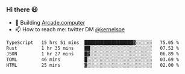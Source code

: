 ### Hi there 😃

- 🔨 Building [Arcade.computer](https://arcade.computer)
- 📫 How to reach me: twitter DM [@kernelsoe](https://twitter.com/kernelsoe)

<!--START_SECTION:waka-->

```txt
TypeScript   15 hrs 51 mins  ██████████████████▓░░░░░░   75.05 %
Rust         1 hr 35 mins    ██░░░░░░░░░░░░░░░░░░░░░░░   07.52 %
JSON         1 hr 27 mins    █▓░░░░░░░░░░░░░░░░░░░░░░░   06.89 %
TOML         46 mins         █░░░░░░░░░░░░░░░░░░░░░░░░   03.69 %
HTML         25 mins         ▓░░░░░░░░░░░░░░░░░░░░░░░░   02.00 %
```

<!--END_SECTION:waka-->
